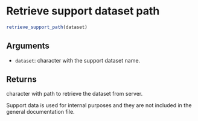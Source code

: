 # Retrieve support dataset path

```r
retrieve_support_path(dataset)
```

## Arguments

- `dataset`: character with the support dataset name.

## Returns

character with path to retrieve the dataset from server.

Support data is used for internal purposes and they are not included in the general documentation file.
